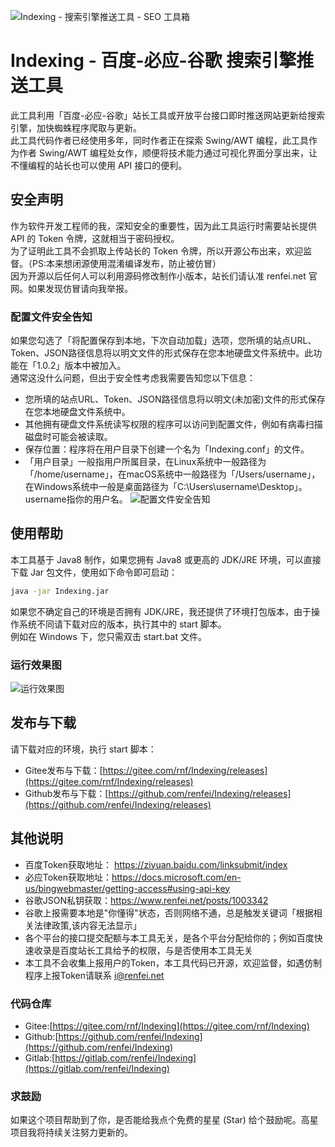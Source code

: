 ![Indexing - 搜索引擎推送工具 - SEO 工具箱](https://cdn.renfei.net/upload/image/2021/indexing_tools.gif)
# Indexing - 百度-必应-谷歌 搜索引擎推送工具
此工具利用「百度-必应-谷歌」站长工具或开放平台接口即时推送网站更新给搜索引擎，加快蜘蛛程序爬取与更新。  
此工具代码作者已经使用多年，同时作者正在探索 Swing/AWT 编程，此工具作为作者 Swing/AWT 编程处女作，顺便将技术能力通过可视化界面分享出来，让不懂编程的站长也可以使用 API 接口的便利。

## 安全声明
作为软件开发工程师的我，深知安全的重要性，因为此工具运行时需要站长提供 API 的 Token 令牌，这就相当于密码授权。  
为了证明此工具不会抓取上传站长的 Token 令牌，所以开源公布出来，欢迎监督。（PS:本来想闭源使用混淆编译发布，防止被仿冒）  
因为开源以后任何人可以利用源码修改制作小版本，站长们请认准 renfei.net 官网。如果发现仿冒请向我举报。
### 配置文件安全告知
如果您勾选了「将配置保存到本地，下次自动加载」选项，您所填的站点URL、Token、JSON路径信息将以明文文件的形式保存在您本地硬盘文件系统中。此功能在「1.0.2」版本中被加入。  
通常这没什么问题，但出于安全性考虑我需要告知您以下信息：
- 您所填的站点URL、Token、JSON路径信息将以明文(未加密)文件的形式保存在您本地硬盘文件系统中。
- 其他拥有硬盘文件系统读写权限的程序可以访问到配置文件，例如有病毒扫描磁盘时可能会被读取。
- 保存位置：程序将在用户目录下创建一个名为「Indexing.conf」的文件。
- 「用户目录」一般指用户所属目录，在Linux系统中一般路径为「/home/username」，在macOS系统中一般路径为「/Users/username」，在Windows系统中一般是桌面路径为「C:\Users\username\Desktop」。username指你的用户名。
![配置文件安全告知](https://cdn.renfei.net/upload/2021/3fca3b7e7fda4a9b808b6858cd6c2074.jpg)

## 使用帮助
本工具基于 Java8 制作，如果您拥有 Java8 或更高的 JDK/JRE 环境，可以直接下载 Jar 包文件，使用如下命令即可启动：
```bash
java -jar Indexing.jar
```
如果您不确定自己的环境是否拥有 JDK/JRE，我还提供了环境打包版本，由于操作系统不同请下载对应的版本，执行其中的 start 脚本。  
例如在 Windows 下，您只需双击 start.bat 文件。

### 运行效果图
![运行效果图](https://cdn.renfei.net/upload/2021/27c3ec0b22684032a66ccaf2f6dd9b22.png)

## 发布与下载
请下载对应的环境，执行 start 脚本：
- Gitee发布与下载：[https://gitee.com/rnf/Indexing/releases](https://gitee.com/rnf/Indexing/releases)
- Github发布与下载：[https://github.com/renfei/Indexing/releases](https://github.com/renfei/Indexing/releases)

## 其他说明
- 百度Token获取地址： https://ziyuan.baidu.com/linksubmit/index
- 必应Token获取地址：https://docs.microsoft.com/en-us/bingwebmaster/getting-access#using-api-key
- 谷歌JSON私钥获取：https://www.renfei.net/posts/1003342
- 谷歌上报需要本地是"你懂得"状态，否则网络不通，总是触发关键词「根据相关法律政策,该内容无法显示」
- 各个平台的接口提交配额与本工具无关，是各个平台分配给你的；例如百度快速收录是百度站长工具给予的权限，与是否使用本工具无关
- 本工具不会收集上报用户的Token，本工具代码已开源，欢迎监督，如遇仿制程序上报Token请联系 i@renfei.net

### 代码仓库
- Gitee:[https://gitee.com/rnf/Indexing](https://gitee.com/rnf/Indexing)
- Github:[https://github.com/renfei/Indexing](https://github.com/renfei/Indexing)
- Gitlab:[https://gitlab.com/renfei/Indexing](https://gitlab.com/renfei/Indexing)

### 求鼓励

如果这个项目帮助到了你，是否能给我点个免费的星星 (Star) 给个鼓励呢。高星项目我将持续关注努力更新的。